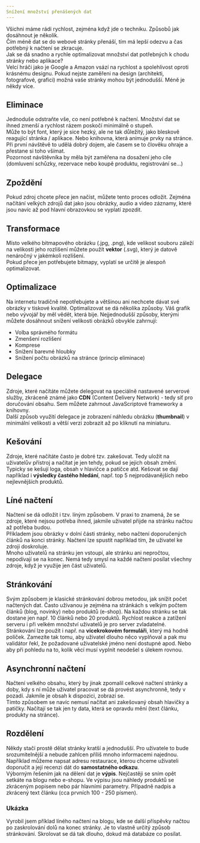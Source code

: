 ```yaml
---
Snížení množství přenášených dat
---
```


Všichni máme rádi rychlost, zejména když jde o techniku. Způsobů jak dosáhnout je několik.
<br>
Čím méně dat se do webové stránky přenáší, tím má lepší odezvu a čas potřebný k načtení se zkracuje.
<br>
Jak se dá snadno a rychle optimalizovat množství dat potřebných k chodu stránky nebo aplikace?
<br>
Velcí hráči jako je Google a Amazon vsází na rychlost a spolehlivost oproti krásnému designu. Pokud nejste zaměřeni na design (architekti, fotografové, grafici) možná vaše stránky mohou být jednodušší. Méně je někdy více.
## Eliminace
Jednoduše odstraňte vše, co není potřebné k načtení. Množství dat se ihned zmenší a rychlost rázem poskočí minimálně o stupeň.
<br>
Může to být font, který je sice hezký, ale ne tak důležitý, jako bleskově reagující stránka / aplikace. Nebo knihovna, která animuje prvky na stránce. Při první návštěvě to udělá dobrý dojem, ale časem se to člověku ohraje a přestane si toho všímat.
<br>
Pozornost návštěvníka by měla být zaměřena na dosažení jeho cíle (domluvení schůzky, rezervace nebo koupě produktu, registrování se...)
## Zpoždění
Pokud zdroj chcete přece jen načíst, můžete tento proces odložit. Zejména načítání velkých zdrojů dat jako jsou obrázky, audio a video záznamy, které jsou navíc až pod hlavní obrazovkou se vyplatí zpozdit.
## Transformace
Místo velkého bitmapového obrázku (.jpg, .png), kde velikost souboru záleží na velikosti jeho rozlišení můžete použít **vektor** (.svg), který je datově nenáročný v jakémkoli rozlišení.
<br>
Pokud přece jen potřebujete bitmapy, vyplatí se určitě je alespoň optimalizovat.
## Optimalizace
Na internetu tradičně nepotřebujete a většinou ani nechcete dávat své obrázky v tiskové kvalitě. Optimalizovat se dá několika způsoby. Váš grafik nebo vývojář by měl vědět, která bije. Nejjednodušší způsoby, kterými můžete dosáhnout snížení velikosti obrázků obvykle zahrnují:
* Volba správného formátu
* Zmenšení rozlišení
* Komprese
* Snížení barevné hloubky
* Snížení počtu obrázků na stránce (princip eliminace)

## Delegace
Zdroje, které načítáte můžete delegovat na speciálně nastavené serverové služby, zkráceně známé jako **CDN** (Content Delivery Network) - tedy síť pro doručování obsahu. Sem můžete zahrnout JavaScriptové frameworky a knihovny.
<br>
Další způsob využití delegace je zobrazení náhledu obrázku (**thumbnail**) v minimální velikosti a větší verzi zobrazit až po kliknutí na miniaturu.
## Kešování
Zdroje, které načítáte často je dobré tzv. zakešovat. Tedy uložit na uživatelův přístroj a načítat je jen tehdy, pokud se jejich obsah změní.
<br>
Typicky se kešují loga, obsah v hlavičce a patičce atd. Kešovat se dají například i **výsledky častého hledání**, např. top 5 nejprodávanějších nebo nejlevnějších produktů.
## Líné načtení
Načtení se dá odložit i tzv. líným způsobem. V praxi to znamená, že se zdroje, které nejsou potřeba ihned, jakmile uživatel přijde na stránku načtou až potřeba budou.
<br>
Příkladem jsou obrázky v dolní části stránky, nebo načtení doporučených článků na konci stránky. Načtení lze spustit například tím, že uživatel ke zdroji doskroluje.
<br>
Mnoho uživatelů na stránku jen vstoupí, ale stránku ani nepročtou, nepodívají se na konec. Nemá tedy smysl na každé načtení posílat všechny zdroje, když je využije jen část uživatelů.
## Stránkování
Svým způsobem je klasické stránkování dobrou metodou, jak snížit počet načtených dat. Často užívanou je zejména na stránkách s velkým počtem článků (blog, novinky) nebo produktů (e-shop). Na každou stránku se tak dostane jen např. 10 článků nebo 20 produktů. Rychlost reakce a zatížení serveru i při velkém množství uživatelů je pro server zvladatelné.
<br>
Stránkování lze použít i např. na **vícekrokovém formuláři**, který má hodně políček. Zamezíte tak tomu, aby uživatel dlouho něco vyplňoval a pak mu validátor řekl, že požadované uživatelské jméno není dostupné apod. Nebo aby při pohledu na to, kolik věcí musí vyplnit neodešel s úlekem rovnou.
## Asynchronní načtení
Načtení velkého obsahu, který by jinak zpomalil celkové načtení stránky a doby, kdy s ní může uživatel pracovat se dá provést asynchronně, tedy v pozadí. Jakmile je obsah k dispozici, zobrazí se.
<br>
Tímto způsobem se navíc nemusí načítat ani zakešovaný obsah hlavičky a patičky. Načítají se tak jen ty data, která se opravdu mění (text článku, produkty na stránce).
## Rozdělení
Někdy stačí prostě dělat stránky kratší a jednodušší. Pro uživatele to bude srozumitelnější a nebude zahlcen příliš mnoho informacemi najednou.
<br>
Například můžeme napsat adresu restaurace, kterou chceme uživateli doporučit a její recenzi dát do **samostatného odkazu**.
<br>
Výborným řešením jak na dělení dat je **výpis**. Nejčastěji se sním opět setkáte na blogu nebo e-shopu. Ve výpisu jsou náhledy produktů se zkráceným popisem nebo pár hlavními parametry. Případně nadpis a zkrácený text článku (cca prvních 100 - 250 písmen).

### Ukázka
Vyrobil jsem příklad líného načtení na blogu, kde se další příspěvky načtou po zaskrolování dolů na konec stránky. Je to vlastně určitý způsob stránkování. Skrolovat se dá tak dlouho, dokud má databáze co posílat.
